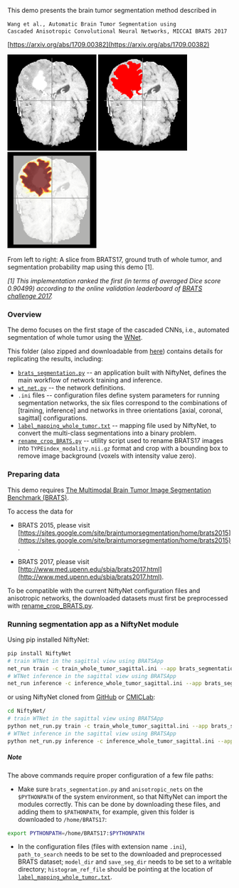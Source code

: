 This demo presents the brain tumor segmentation method described in

```
Wang et al., Automatic Brain Tumor Segmentation using
Cascaded Anisotropic Convolutional Neural Networks, MICCAI BRATS 2017
```
[https://arxiv.org/abs/1709.00382](https://arxiv.org/abs/1709.00382)

![A slice from BRATS17](./example_outputs/original.png)
![Ground truth of whole Tumor](./example_outputs/label.png)
![Segmentation probablity map using this demo](./example_outputs/ave_prob.png)

From left to right: A slice from BRATS17, ground truth of whole tumor,
and segmentation probability map using this demo [1].

*[1] This implementation ranked the first (in terms of averaged Dice score 0.90499) according
to the online validation leaderboard of [BRATS challenge 2017](https://www.cbica.upenn.edu/BraTS17/lboardValidation.html).*

### Overview
The demo focuses on the first stage of the cascaded CNNs, i.e., automated
segmentation of whole tumor using the [WNet](anisotropic_nets/wt_net.py).

This folder (also zipped and downloadable from
[here](https://www.dropbox.com/s/macplyp53v0tm1j/BRATS17.tar.gz)) contains
details for replicating the results, including:
  * [`brats_segmentation.py`](./brats_segmentation.py) --
    an application built with NiftyNet, defines the main workflow of network
    training and inference.
  * [`wt_net.py`](./anisotropic_nets/wt_net.py) --
    the network definitions.
  * `.ini` files --
    configuration files define system parameters for running
    segmentation networks, the six files correspond to the combinations of
    [training, inference] and networks in three orientations
    [axial, coronal, sagittal] configurations.
  * [`label_mapping_whole_tumor.txt`](./label_mapping_whole_tumor.txt) --
    mapping file used by NiftyNet, to convert the multi-class segmentations
    into a binary problem.
  * [`rename_crop_BRATS.py`](./rename_crop_BRATS.py) --
    utility script used to rename BRATS17 images into
    `TYPEindex_modality.nii.gz` format and crop with a bounding box to remove
    image background (voxels with intensity value zero).


### Preparing data
This demo requires
[The Multimodal Brain Tumor Image Segmentation Benchmark (BRATS)](http://10.1109/TMI.2014.2377694).

To access the data for

 * BRATS 2015, please visit [https://sites.google.com/site/braintumorsegmentation/home/brats2015](https://sites.google.com/site/braintumorsegmentation/home/brats2015).

 * BRATS 2017, please visit [http://www.med.upenn.edu/sbia/brats2017.html](http://www.med.upenn.edu/sbia/brats2017.html).

To be compatible with the current NiftyNet configuration files and anisotropic
networks, the downloaded datasets must first be preprocessed with [rename_crop_BRATS.py](./rename_crop_BRATS.py).

### Running segmentation app as a NiftyNet module
Using pip installed NiftyNet:
```bash
pip install NiftyNet
# train WTNet in the sagittal view using BRATSApp
net_run train -c train_whole_tumor_sagittal.ini --app brats_segmentation.BRATSApp --name anisotropic_nets.wt_net.WTNet
# WTNet inference in the sagittal view using BRATSApp
net_run inference -c inference_whole_tumor_sagittal.ini --app brats_segmentation.BRATSApp --name anisotropic_nets.wt_net.WTNet
```
or using NiftyNet cloned from [GitHub](https://github.com/NifTK/NiftyNet) or [CMICLab](https://cmiclab.cs.ucl.ac.uk/CMIC/NiftyNet):
```bash
cd NiftyNet/
# train WTNet in the sagittal view using BRATSApp
python net_run.py train -c train_whole_tumor_sagittal.ini --app brats_segmentation.BRATSApp --name anisotropic_nets.wt_net.WTNet
# WTNet inference in the sagittal view using BRATSApp
python net_run.py inference -c inference_whole_tumor_sagittal.ini --app brats_segmentation.BRATSApp --name anisotropic_nets.wt_net.WTNet
```

##### Note
The above commands require proper configuration of a few file paths:

 * Make sure `brats_segmentation.py` and `anisotropic_nets`
on the `$PYTHONPATH` of the system environment, so that NiftyNet can import the
modules correctly. This can be done by downloading these files, and adding
them to `$PATHONPATH`, for example, given this folder is downloaded
to `/home/BRATS17`:
```bash
export PYTHONPATH=/home/BRATS17:$PYTHONPATH
```

 * In the configuration files (files with extension name `.ini`), `path_to_search`
 needs to be set to the downloaded and preprocessed BRATS dataset;
 `model_dir` and `save_seg_dir` needs to be set to a writable directory; `histogram_ref_file`
 should be pointing at the location of [`label_mapping_whole_tumor.txt`](./label_mapping_whole_tumor.txt).
